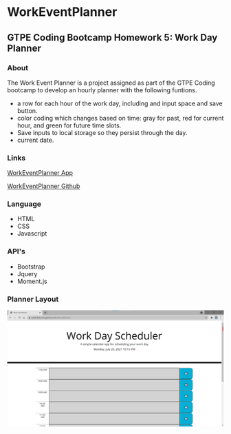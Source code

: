 # WorkEventPlanner

## GTPE Coding Bootcamp Homework 5: Work Day Planner

### About

The Work Event Planner is a project assigned as part of the GTPE Coding bootcamp to develop an hourly planner with the following funtions.
* a row for each hour of the work day, including and input space and save button.
* color coding which changes based on time: gray for past, red for current hour, and green for future time slots.
* Save inputs to local storage so they persist through the day.
* current date.

### Links
[WorkEventPlanner App](https://berlicthehunter.github.io/WorkEventPlanner/)

[WorkEventPlanner Github](https://github.com/BerlicTheHunter/WorkEventPlanner)

### Language
* HTML
* CSS 
* Javascript 

### API's
* Bootstrap
* Jquery
* Moment.js

### Planner Layout
![](/photos/WorkEventPlanner.png)


